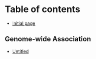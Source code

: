 # Table of contents

* [Initial page](README.md)

## Genome-wide Association

* [Untitled](genome-wide-association/untitled.md)

